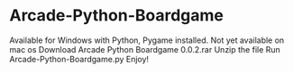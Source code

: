 # Arcade-Python-Boardgame
Available for Windows with Python, Pygame installed. Not yet available on mac os
Download Arcade Python Boardgame 0.0.2.rar
Unzip the file
Run Arcade-Python-Boardgame.py
Enjoy!
